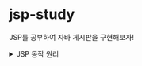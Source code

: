 # jsp-study
JSP를 공부하여 자바 게시판을 구현해보자!
<details>
<summary>JSP 동작 원리</summary>
<div markdown="1">

url 입력 WWW.XXX.COM -> DNS서버 -> IP 주소로 변화 -> PC에서 JSP 페이지 요청
-> 웹서버(톰캣) -> JSP/서블릿컨테이너에 INDEX.JSP에 보내면 JSP를 자바로 바꿔줌(서블릿)
-> 서블릿이 클래스 파일로 컴파일 -> 버퍼에 담은 뒤 PC로 보냄 -> JVM이 HTML로 변환하여 화면을 구성해줌

</div>
</details>
